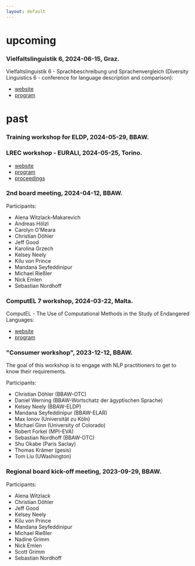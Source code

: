 ```yaml
---
layout: default
---
```



# upcoming
### Vielfaltslinguistik 6, 2024-06-15, Graz.
Vielfaltslinguistik 6 - Sprachbeschreibung und Sprachenvergleich (Diversity Linguistics 6 - conference for language description and comparison): 
- [website](https://treffpunktsprachen.uni-graz.at/de/unsere-forschung/plurilingualismus/vielfaltslinguistik/) 
- [program](https://static.uni-graz.at/fileadmin/_files/_administrative_sites/_treffpunktsprachen/PDF/Pluri/uni-graz-treffpunktsprachen-vielfaltslinguistik2024_programm.pdf)

# past
### Training workshop for ELDP, 2024-05-29, BBAW.

### LREC workshop - EURALI, 2024-05-25, Torino.
- [website](https://sites.google.com/view/eurali/home?authuser=0)
- [program](https://sites.google.com/view/eurali/program?authuser=0)
- [proceedings](https://aclanthology.org/volumes/2024.eurali-1/)

### 2nd board meeting, 2024-04-12, BBAW.
Participants:
- Alena Witzlack-Makarevich
- Andreas Hölzl
- Carolyn O’Meara
- Christian Döhler
- Jeff Good
- Karolina Grzech
- Kelsey Neely
- Kilu von Prince
- Mandana Seyfeddinipur
- Michael Rießler
- Nick Emlen
- Sebastian Nordhoff

### ComputEL 7 workshop, 2024-03-22, Malta.
ComputEL - The Use of Computational Methods in the Study of Endangered Languages:
- [website](https://computel-workshop.org/)
- [program](https://computel-workshop.org/computel-7/workshop-program/)

### "Consumer workshop", 2023-12-12, BBAW.
The goal of this workshop is to engage with NLP practitioners to get to know their requirements.

Participants:
- Christian Döhler (BBAW-OTC)
- Daniel Werning (BBAW-Wortschatz der ägyptischen Sprache)
- Kelsey Neely (BBAW-ELDP)
- Mandana Seyfeddinipur (BBAW-ELAR)
- Max Ionov (Universität zu Köln)
- Michael Ginn (University of Colorado)
- Robert Forkel (MPI-EVA)
- Sebastian Nordhoff (BBAW-OTC)
- Shu Okabe (Paris Saclay)
- Thomas Krämer (gesis)
- Tom Liu (UWashington) 


### Regional board kick-off meeting, 2023-09-29, BBAW.
Participants:
- Alena Witzlack
- Christian Döhler
- Jeff Good
- Kelsey Neely
- Kilu von Prince
- Mandana Seyfeddinipur
- Michael Rießler
- Nadine Grimm
- Nick Emlen
- Scott Grimm
- Sebastian Nordhoff






